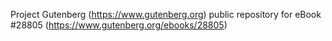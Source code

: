 Project Gutenberg (https://www.gutenberg.org) public repository for eBook #28805 (https://www.gutenberg.org/ebooks/28805)
